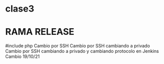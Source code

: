 # clase3
# RAMA RELEASE
#include php
Cambio por SSH
Cambio por SSH cambiando a privado
Cambio por SSH cambiando a privado y cambiando protocolo en Jenkins
Cambio 19/10/21
